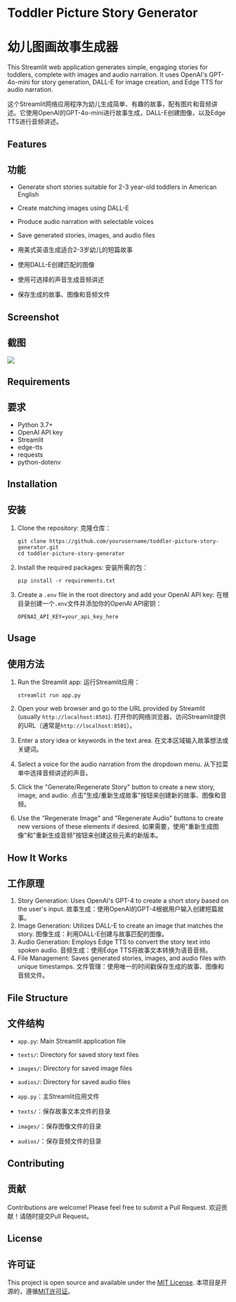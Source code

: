 # Toddler Picture Story Generator
# 幼儿图画故事生成器

This Streamlit web application generates simple, engaging stories for toddlers, complete with images and audio narration. It uses OpenAI's GPT-4o-mini for story generation, DALL-E for image creation, and Edge TTS for audio narration.

这个Streamlit网络应用程序为幼儿生成简单、有趣的故事，配有图片和音频讲述。它使用OpenAI的GPT-4o-mini进行故事生成，DALL-E创建图像，以及Edge TTS进行音频讲述。

## Features
## 功能

- Generate short stories suitable for 2-3 year-old toddlers in American English
- Create matching images using DALL-E
- Produce audio narration with selectable voices
- Save generated stories, images, and audio files

- 用美式英语生成适合2-3岁幼儿的短篇故事
- 使用DALL-E创建匹配的图像
- 使用可选择的声音生成音频讲述
- 保存生成的故事、图像和音频文件

## Screenshot
## 截图

![](Screenshot.png)

## Requirements
## 要求

- Python 3.7+
- OpenAI API key
- Streamlit
- edge-tts
- requests
- python-dotenv

## Installation
## 安装

1. Clone the repository:
   克隆仓库：
   ```
   git clone https://github.com/yourusername/toddler-picture-story-generator.git
   cd toddler-picture-story-generator
   ```

2. Install the required packages:
   安装所需的包：
   ```
   pip install -r requirements.txt
   ```

3. Create a `.env` file in the root directory and add your OpenAI API key:
   在根目录创建一个`.env`文件并添加你的OpenAI API密钥：
   ```
   OPENAI_API_KEY=your_api_key_here
   ```

## Usage
## 使用方法

1. Run the Streamlit app:
   运行Streamlit应用：
   ```
   streamlit run app.py
   ```

2. Open your web browser and go to the URL provided by Streamlit (usually `http://localhost:8501`).
   打开你的网络浏览器，访问Streamlit提供的URL（通常是`http://localhost:8501`）。

3. Enter a story idea or keywords in the text area.
   在文本区域输入故事想法或关键词。

4. Select a voice for the audio narration from the dropdown menu.
   从下拉菜单中选择音频讲述的声音。

5. Click the "Generate/Regenerate Story" button to create a new story, image, and audio.
   点击"生成/重新生成故事"按钮来创建新的故事、图像和音频。

6. Use the "Regenerate Image" and "Regenerate Audio" buttons to create new versions of these elements if desired.
   如果需要，使用"重新生成图像"和"重新生成音频"按钮来创建这些元素的新版本。

## How It Works
## 工作原理

1. Story Generation: Uses OpenAI's GPT-4 to create a short story based on the user's input.
   故事生成：使用OpenAI的GPT-4根据用户输入创建短篇故事。
2. Image Generation: Utilizes DALL-E to create an image that matches the story.
   图像生成：利用DALL-E创建与故事匹配的图像。
3. Audio Generation: Employs Edge TTS to convert the story text into spoken audio.
   音频生成：使用Edge TTS将故事文本转换为语音音频。
4. File Management: Saves generated stories, images, and audio files with unique timestamps.
   文件管理：使用唯一的时间戳保存生成的故事、图像和音频文件。

## File Structure
## 文件结构

- `app.py`: Main Streamlit application file
- `texts/`: Directory for saved story text files
- `images/`: Directory for saved image files
- `audios/`: Directory for saved audio files

- `app.py`：主Streamlit应用文件
- `texts/`：保存故事文本文件的目录
- `images/`：保存图像文件的目录
- `audios/`：保存音频文件的目录

## Contributing
## 贡献

Contributions are welcome! Please feel free to submit a Pull Request.
欢迎贡献！请随时提交Pull Request。

## License
## 许可证

This project is open source and available under the [MIT License](LICENSE).
本项目是开源的，遵循[MIT许可证](LICENSE)。

